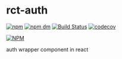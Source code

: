 rct-auth
=======================================
[![npm](https://img.shields.io/npm/v/rct-auth.svg)](https://www.npmjs.com/package/rct-auth)
[![npm dm](https://img.shields.io/npm/dm/rct-auth.svg)](https://www.npmjs.com/package/rct-auth)
[![Build Status](https://travis-ci.org/linehat/rct-auth.svg?branch=master)](https://https://travis-ci.org/linehat/rct-auth)
[![codecov](https://codecov.io/gh/linehat/rct-auth/branch/master/graph/badge.svg)](https://codecov.io/gh/linehat/rct-auth)  

[![NPM](https://nodei.co/npm/rct-auth.png?downloads=true)](https://nodei.co/npm/rct-auth/)


auth wrapper component in react 
